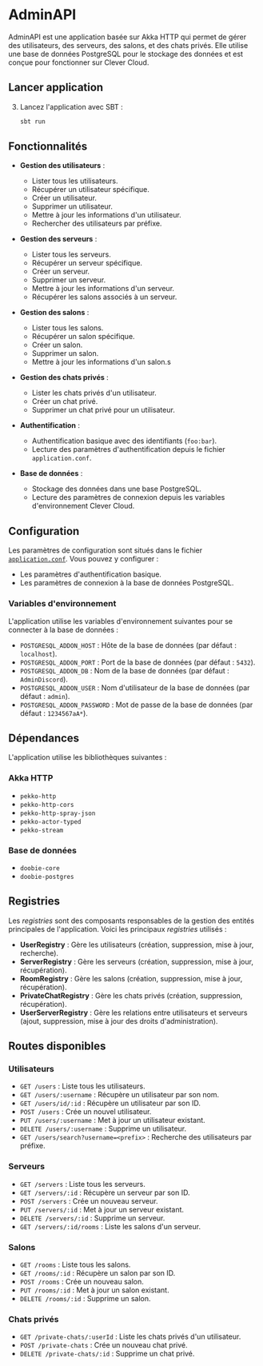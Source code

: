 # AdminAPI

AdminAPI est une application basée sur Akka HTTP qui permet de gérer des utilisateurs, des serveurs, des salons, et des chats privés. Elle utilise une base de données PostgreSQL pour le stockage des données et est conçue pour fonctionner sur Clever Cloud.

## Lancer application

3. Lancez l'application avec SBT :
   ```bash
   sbt run
   ```

## Fonctionnalités

- **Gestion des utilisateurs** :

  - Lister tous les utilisateurs.
  - Récupérer un utilisateur spécifique.
  - Créer un utilisateur.
  - Supprimer un utilisateur.
  - Mettre à jour les informations d'un utilisateur.
  - Rechercher des utilisateurs par préfixe.

- **Gestion des serveurs** :

  - Lister tous les serveurs.
  - Récupérer un serveur spécifique.
  - Créer un serveur.
  - Supprimer un serveur.
  - Mettre à jour les informations d'un serveur.
  - Récupérer les salons associés à un serveur.

- **Gestion des salons** :

  - Lister tous les salons.
  - Récupérer un salon spécifique.
  - Créer un salon.
  - Supprimer un salon.
  - Mettre à jour les informations d'un salon.s

- **Gestion des chats privés** :

  - Lister les chats privés d'un utilisateur.
  - Créer un chat privé.
  - Supprimer un chat privé pour un utilisateur.

- **Authentification** :

  - Authentification basique avec des identifiants (`foo:bar`).
  - Lecture des paramètres d'authentification depuis le fichier `application.conf`.

- **Base de données** :
  - Stockage des données dans une base PostgreSQL.
  - Lecture des paramètres de connexion depuis les variables d'environnement Clever Cloud.

## Configuration

Les paramètres de configuration sont situés dans le fichier [`application.conf`](src/main/resources/application.conf). Vous pouvez y configurer :

- Les paramètres d'authentification basique.
- Les paramètres de connexion à la base de données PostgreSQL.

### Variables d'environnement

L'application utilise les variables d'environnement suivantes pour se connecter à la base de données :

- `POSTGRESQL_ADDON_HOST` : Hôte de la base de données (par défaut : `localhost`).
- `POSTGRESQL_ADDON_PORT` : Port de la base de données (par défaut : `5432`).
- `POSTGRESQL_ADDON_DB` : Nom de la base de données (par défaut : `AdminDiscord`).
- `POSTGRESQL_ADDON_USER` : Nom d'utilisateur de la base de données (par défaut : `admin`).
- `POSTGRESQL_ADDON_PASSWORD` : Mot de passe de la base de données (par défaut : `1234567aA*`).

## Dépendances

L'application utilise les bibliothèques suivantes :

### Akka HTTP

- `pekko-http`
- `pekko-http-cors`
- `pekko-http-spray-json`
- `pekko-actor-typed`
- `pekko-stream`

### Base de données

- `doobie-core`
- `doobie-postgres`

## Registries

Les _registries_ sont des composants responsables de la gestion des entités principales de l'application. Voici les principaux _registries_ utilisés :

- **UserRegistry** : Gère les utilisateurs (création, suppression, mise à jour, recherche).
- **ServerRegistry** : Gère les serveurs (création, suppression, mise à jour, récupération).
- **RoomRegistry** : Gère les salons (création, suppression, mise à jour, récupération).
- **PrivateChatRegistry** : Gère les chats privés (création, suppression, récupération).
- **UserServerRegistry** : Gère les relations entre utilisateurs et serveurs (ajout, suppression, mise à jour des droits d'administration).

## Routes disponibles

### Utilisateurs

- `GET /users` : Liste tous les utilisateurs.
- `GET /users/:username` : Récupère un utilisateur par son nom.
- `GET /users/id/:id` : Récupère un utilisateur par son ID.
- `POST /users` : Crée un nouvel utilisateur.
- `PUT /users/:username` : Met à jour un utilisateur existant.
- `DELETE /users/:username` : Supprime un utilisateur.
- `GET /users/search?username=<prefix>` : Recherche des utilisateurs par préfixe.

### Serveurs

- `GET /servers` : Liste tous les serveurs.
- `GET /servers/:id` : Récupère un serveur par son ID.
- `POST /servers` : Crée un nouveau serveur.
- `PUT /servers/:id` : Met à jour un serveur existant.
- `DELETE /servers/:id` : Supprime un serveur.
- `GET /servers/:id/rooms` : Liste les salons d'un serveur.

### Salons

- `GET /rooms` : Liste tous les salons.
- `GET /rooms/:id` : Récupère un salon par son ID.
- `POST /rooms` : Crée un nouveau salon.
- `PUT /rooms/:id` : Met à jour un salon existant.
- `DELETE /rooms/:id` : Supprime un salon.

### Chats privés

- `GET /private-chats/:userId` : Liste les chats privés d'un utilisateur.
- `POST /private-chats` : Crée un nouveau chat privé.
- `DELETE /private-chats/:id` : Supprime un chat privé.
